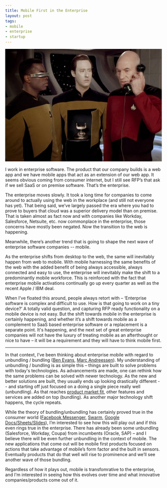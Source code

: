 ```yaml
---
title: Mobile First in the Enterprise
layout: post
tags:
- mobile
- enterprise
- startup
---
```


![star-trek-phone](/images/star-trek-phone.jpg)

I work in enterprise software. The product that our company builds is a web app and we have mobile apps that act as an extension of our web app. It seems obvious coming from consumer internet, but I still see RFP’s that ask if we sell SaaS or on premise software. That’s the enterprise. 

The enterprise moves slowly. It took a long time for companies to come around to actually using the web in the workplace (and still not everyone has yet). That being said, we’ve largely passed the era where you had to prove to buyers that cloud was a superior delivery model than on premise. That is taken almost as fact now and with companies like Workday, Salesforce, Netsuite, etc. now commonplace in the enterprise, those concerns have mostly been negated. Now the transition to the web is happening.

Meanwhile, there’s another trend that is going to shape the next wave of enterprise software companies -- mobile.

As the enterprise shifts from desktop to the web, the same will inevitably happen from web to mobile. With mobile harnessing the same benefits of the web with the added benefit of being always accessible, always connected and easy to use, the enterprise will inevitably make the shift to a predominantly mobile workforce. This is reinforced with the fact that enterprise mobile activations continually go up every quarter as well as the recent Apple / IBM deal.

When I’ve floated this around, people always retort with – ‘Enterprise software is complex and difficult to use. How is that going to work on a tiny device?’ A totally valid question, and capturing RFP ready functionality on a mobile device is not easy. But the shift towards mobile in the enterprise is certainly happening, and whether it’s a shift towards mobile as a complement to SaaS based enterprise software or a replacement is a separate point. It's happening, and the next set of great enterprise companies will not have the luxury of treating mobile as an afterthought or nice to have – it will be a requirement and they will have to think mobile first.

<hr>

In that context, I’ve been thinking about enterprise mobile with regard to unbundling / bundling ([Ben Evans](http://ben-evans.com/benedictevans/2014/8/1/app-unbundling-search-and-discovery), [Marc Andreessen](http://blogs.hbr.org/2014/06/how-to-succeed-in-business-by-bundling-and-unbundling/)). My understanding of unbundling / bundling is as simple this – things are built to solve problems with today's technologies. As advancements are made, one can rethink how the same problems can be solved with newer technology. As the new and better solutions are built, they usually ends up looking drastically different -- and starting off just focused on a doing a single piece really well (unbundling). As that reaches [product market fit](http://web.archive.org/web/20070701074943/http://blog.pmarca.com/2007/06/the-pmarca-gu-2.html), other features and services are added on top (bundling). As another major technology shift happens, the cycle repeats.

While the theory of bundling/unbundling has certainly proved true in the consumer world ([Facebook Messenger](https://www.facebook.com/mobile/messenger), [Swarm](https://www.swarmapp.com/), [Google Docs/Sheets/Slides](http://googledrive.blogspot.com/2014/04/docssheetsapps.html)), I’m interested to see how this will play out and if this even rings true in the enterprise. There has already been some unbundling (Salesforce, Workday, Coupa) from incumbents (Oracle, SAP) – and I believe there will be even further unbundling in the context of mobile. The new applications that come out will be mobile first products focused on actions that take advantage of mobile’s form factor and the built in sensors. Eventually products that do that well will rise to prominence and we’ll see another wave of those bundling.

Regardless of how it plays out, mobile is transfomrative to the enterprise, and I'm interested in seeing how this evolves over time and what innovative companies/products come out of it.
